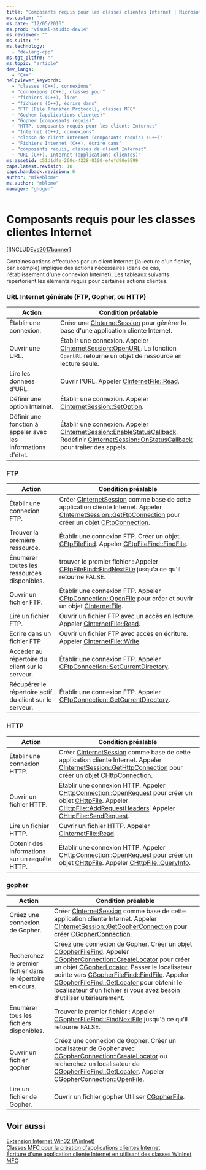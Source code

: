 ```yaml
---
title: "Composants requis pour les classes clientes Internet | Microsoft Docs"
ms.custom: ""
ms.date: "12/05/2016"
ms.prod: "visual-studio-dev14"
ms.reviewer: ""
ms.suite: ""
ms.technology: 
  - "devlang-cpp"
ms.tgt_pltfrm: ""
ms.topic: "article"
dev_langs: 
  - "C++"
helpviewer_keywords: 
  - "classes (C++), connexions"
  - "connexions (C++), classes pour"
  - "fichiers (C++), lire"
  - "fichiers (C++), écrire dans"
  - "FTP (File Transfer Protocol), classes MFC"
  - "Gopher (applications clientes)"
  - "Gopher (composants requis)"
  - "HTTP, composants requis pour les clients Internet"
  - "Internet (C++), connexions"
  - "classe de client Internet (composants requis) (C++)"
  - "Fichiers Internet (C++), écrire dans"
  - "composants requis, classes de client Internet"
  - "URL (C++), Internet (applications clientes)"
ms.assetid: c51d1dfe-260c-4228-8100-e4efd90e9599
caps.latest.revision: 10
caps.handback.revision: 6
author: "mikeblome"
ms.author: "mblome"
manager: "ghogen"
---
```

# Composants requis pour les classes clientes Internet
[!INCLUDE[vs2017banner](../assembler/inline/includes/vs2017banner.md)]

Certaines actions effectuées par un client Internet \(la lecture d'un fichier, par exemple\) implique des actions nécessaires \(dans ce cas, l'établissement d'une connexion Internet\).  Les tableaux suivants répertorient les éléments requis pour certaines actions clientes.  
  
### URL Internet générale \(FTP, Gopher, ou HTTP\)  
  
|Action|Condition préalable|  
|------------|-------------------------|  
|Établir une connexion.|Créer une [CInternetSession](../mfc/reference/cinternetsession-class.md) pour générer la base d'une application cliente Internet.|  
|Ouvrir une URL.|Établir une connexion.  Appeler [CInternetSession::OpenURL](../Topic/CInternetSession::OpenURL.md).  La fonction `OpenURL` retourne un objet de ressource en lecture seule.|  
|Lire les données d'URL.|Ouvrir l'URL.  Appeler [CInternetFile::Read](../Topic/CInternetFile::Read.md).|  
|Définir une option Internet.|Établir une connexion.  Appeler [CInternetSession::SetOption](../Topic/CInternetSession::SetOption.md).|  
|Définir une fonction à appeler avec les informations d'état.|Établir une connexion.  Appeler [CInternetSession::EnableStatusCallback](../Topic/CInternetSession::EnableStatusCallback.md).  Redéfinir [CInternetSession::OnStatusCallback](../Topic/CInternetSession::OnStatusCallback.md) pour traiter des appels.|  
  
### FTP  
  
|Action|Condition préalable|  
|------------|-------------------------|  
|Établir une connexion FTP.|Créer [CInternetSession](../mfc/reference/cinternetsession-class.md) comme base de cette application cliente Internet.  Appeler [CInternetSession::GetFtpConnection](../Topic/CInternetSession::GetFtpConnection.md) pour créer un objet [CFtpConnection](../mfc/reference/cftpconnection-class.md).|  
|Trouver la première ressource.|Établir une connexion FTP.  Créer un objet [CFtpFileFind](../mfc/reference/cftpfilefind-class.md).  Appeler [CFtpFileFind::FindFile](../Topic/CFtpFileFind::FindFile.md).|  
|Énumérer toutes les ressources disponibles.|trouver le premier fichier :  Appeler [CFtpFileFind::FindNextFile](../Topic/CFtpFileFind::FindNextFile.md) jusqu'à ce qu'il retourne FALSE.|  
|Ouvrir un fichier FTP.|Établir une connexion FTP.  Appeler [CFtpConnection::OpenFile](../Topic/CFtpConnection::OpenFile.md) pour créer et ouvrir un objet [CInternetFile](../mfc/reference/cinternetfile-class.md).|  
|Lire un fichier FTP.|Ouvrir un fichier FTP avec un accès en lecture.  Appeler [CInternetFile::Read](../Topic/CInternetFile::Read.md).|  
|Ecrire dans un fichier FTP|Ouvrir un fichier FTP avec accès en écriture.  Appeler [CInternetFile::Write](../Topic/CInternetFile::Write.md).|  
|Accéder au répertoire du client sur le serveur.|Établir une connexion FTP.  Appeler [CFtpConnection::SetCurrentDirectory](../Topic/CFtpConnection::SetCurrentDirectory.md).|  
|Récupérer le répertoire actif du client sur le serveur.|Établir une connexion FTP.  Appeler [CFtpConnection::GetCurrentDirectory](../Topic/CFtpConnection::GetCurrentDirectory.md).|  
  
### HTTP  
  
|Action|Condition préalable|  
|------------|-------------------------|  
|Établir une connexion HTTP.|Créer [CInternetSession](../mfc/reference/cinternetsession-class.md) comme base de cette application cliente Internet.  Appeler [CInternetSession::GetHttpConnection](../Topic/CInternetSession::GetHttpConnection.md) pour créer un objet [CHttpConnection](../mfc/reference/chttpconnection-class.md).|  
|Ouvrir un fichier HTTP.|Établir une connexion HTTP.  Appeler [CHttpConnection::OpenRequest](../Topic/CHttpConnection::OpenRequest.md) pour créer un objet [CHttpFile](../mfc/reference/chttpfile-class.md).  Appeler [CHttpFile::AddRequestHeaders](../Topic/CHttpFile::AddRequestHeaders.md).  Appeler [CHttpFile::SendRequest](../Topic/CHttpFile::SendRequest.md).|  
|Lire un fichier HTTP.|Ouvrir un fichier HTTP.  Appeler [CInternetFile::Read](../Topic/CInternetFile::Read.md).|  
|Obtenir des informations sur un requête HTTP.|Établir une connexion HTTP.  Appeler [CHttpConnection::OpenRequest](../Topic/CHttpConnection::OpenRequest.md) pour créer un objet [CHttpFile](../mfc/reference/chttpfile-class.md).  Appeler [CHttpFile::QueryInfo](../Topic/CHttpFile::QueryInfo.md).|  
  
### gopher  
  
|Action|Condition préalable|  
|------------|-------------------------|  
|Créez une connexion de Gopher.|Créer [CInternetSession](../mfc/reference/cinternetsession-class.md) comme base de cette application cliente Internet.  Appeler [CInternetSession::GetGopherConnection](../Topic/CInternetSession::GetGopherConnection.md) pour créer [CGopherConnection](../mfc/reference/cgopherconnection-class.md).|  
|Recherchez le premier fichier dans le répertoire en cours.|Créez une connexion de Gopher.  Créer un objet [CGopherFileFind](../mfc/reference/cgopherfilefind-class.md).  Appeler [CGopherConnection::CreateLocator](../Topic/CGopherConnection::CreateLocator.md) pour créer un objet [CGopherLocator](../mfc/reference/cgopherlocator-class.md).  Passer le localisateur pointe vers [CGopherFileFind::FindFile](../Topic/CGopherFileFind::FindFile.md).  Appeler [CGopherFileFind::GetLocator](../Topic/CGopherFileFind::GetLocator.md) pour obtenir le localisateur d'un fichier si vous avez besoin d'utiliser ultérieurement.|  
|Enumérer tous les fichiers disponibles.|Trouver le premier fichier :  Appeler [CGopherFileFind::FindNextFile](../Topic/CGopherFileFind::FindNextFile.md) jusqu'à ce qu'il retourne FALSE.|  
|Ouvrir un fichier gopher|Créez une connexion de Gopher.  Créer un localisateur de Gopher avec [CGopherConnection::CreateLocator](../Topic/CGopherConnection::CreateLocator.md) ou recherchez un localisateur de [CGopherFileFind::GetLocator](../Topic/CGopherFileFind::GetLocator.md).  Appeler [CGopherConnection::OpenFile](../Topic/CGopherConnection::OpenFile.md).|  
|Lire un fichier de Gopher.|Ouvrir un fichier gopher  Utiliser [CGopherFile](../mfc/reference/cgopherfile-class.md).|  
  
## Voir aussi  
 [Extension Internet Win32 \(WinInet\)](../mfc/win32-internet-extensions-wininet.md)   
 [Classes MFC pour la création d'applications clientes Internet](../mfc/mfc-classes-for-creating-internet-client-applications.md)   
 [Écriture d'une application cliente Internet en utilisant des classes WinInet MFC](../mfc/writing-an-internet-client-application-using-mfc-wininet-classes.md)